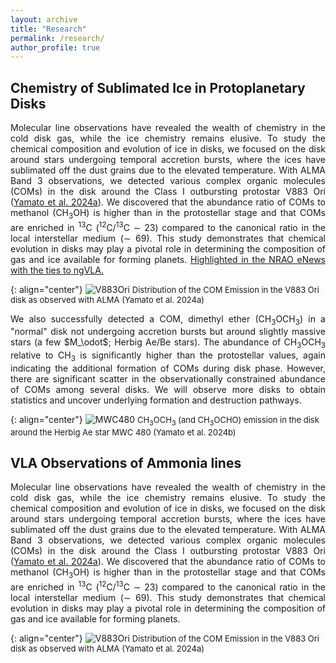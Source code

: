 ```yaml
---
layout: archive
title: "Research"
permalink: /research/
author_profile: true
---
```


## Chemistry of Sublimated Ice in Protoplanetary Disks
<div style="text-align: justify">Molecular line observations have revealed the wealth of chemistry in the cold disk gas, while the ice chemistry remains elusive. To study the chemical composition and evolution of ice in disks, we focused on the disk around stars undergoing temporal accretion bursts, where the ices have sublimated off the dust grains due to the elevated temperature. With ALMA Band 3 observations, we detected various complex organic molecules (COMs) in the disk around the Class I outbursting protostar V883 Ori (<a href="https://ui.adsabs.harvard.edu/abs/2024AJ....167...66Y/abstract">Yamato et al. 2024a</a>). We discovered that the abundance ratio of COMs to methanol (CH<sub>3</sub>OH) is higher than in the protostellar stage and that COMs are enriched in <sup>13</sup>C (<sup>12</sup>C/<sup>13</sup>C ∼ 23) compared to the canonical ratio in the local interstellar medium (∼ 69). This study demonstrates that chemical evolution in disks may play a pivotal role in determining the composition of gas and ice available for forming planets. <a href="https://science.nrao.edu/enews/17.3/index.shtml#ngvla_science">Highlighted in the NRAO eNews with the ties to ngVLA.</a> </div>

{: align="center"}
![V883Ori](https://yyamato-as.github.io/website/images/V883_Ori_mom0_gallery.png)
<span style="font-size: small;">Distribution of the COM Emission in the V883 Ori disk as observed with ALMA (<a href="https://ui.adsabs.harvard.edu/abs/2024AJ....167...66Y/abstract" style="text-decoration: none">Yamato et al. 2024a</a>)</span>

<div style="text-align: justify">We also successfully detected a COM, dimethyl ether (CH<sub>3</sub>OCH<sub>3</sub>) in a "normal" disk not undergoing accretion bursts but around slightly massive stars (a few $M_\odot$; Herbig Ae/Be stars). The abundance of CH<sub>3</sub>OCH<sub>3</sub> relative to CH<sub>3</sub> is significantly higher than the protostellar values, again indicating the additional formation of COMs during disk phase. However, there are significant scatter in the observationally constrained abundance of COMs among several disks. We will observe more disks to obtain statistics and uncover underlying formation and destruction pathways.</div>

{: align="center"}
![MWC480](https://yyamato-as.github.io/website/images/MWC_480_COMs_mom0.png)
<span style="font-size: small;">CH<sub>3</sub>OCH<sub>3</sub> (and CH<sub>3</sub>OCHO) emission in the disk around the Herbig Ae star MWC 480 (<a href="https://ui.adsabs.harvard.edu/abs/2024ApJ...974...83Y/abstract" style="text-decoration: none">Yamato et al. 2024b</a>)</span>


## VLA Observations of Ammonia lines
<div style="text-align: justify">Molecular line observations have revealed the wealth of chemistry in the cold disk gas, while the ice chemistry remains elusive. To study the chemical composition and evolution of ice in disks, we focused on the disk around stars undergoing temporal accretion bursts, where the ices have sublimated off the dust grains due to the elevated temperature. With ALMA Band 3 observations, we detected various complex organic molecules (COMs) in the disk around the Class I outbursting protostar V883 Ori (<a href="https://iopscience.iop.org/article/10.3847/1538-3881/ad11d9">Yamato et al. 2024a</a>). We discovered that the abundance ratio of COMs to methanol (CH<sub>3</sub>OH) is higher than in the protostellar stage and that COMs are enriched in <sup>13</sup>C (<sup>12</sup>C/<sup>13</sup>C ∼ 23) compared to the canonical ratio in the local interstellar medium (∼ 69). This study demonstrates that chemical evolution in disks may play a pivotal role in determining the composition of gas and ice available for forming planets.</div>

{: align="center"}
![V883Ori](https://yyamato-as.github.io/website/images/V883_Ori_mom0_gallery.png)
<span style="font-size: small;">Distribution of the COM Emission in the V883 Ori disk as observed with ALMA (<a href="https://iopscience.iop.org/article/10.3847/1538-3881/ad11d9" style="text-decoration: none">Yamato et al. 2024a</a>)</span>

